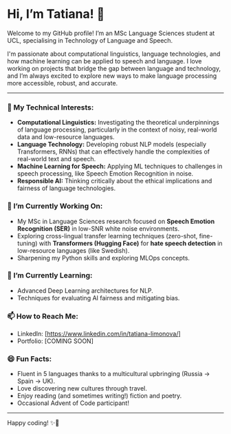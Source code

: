# Hi, I’m Tatiana! 👋

Welcome to my GitHub profile! I’m an MSc Language Sciences student at UCL, specialising in Technology of Language and Speech.

I'm passionate about computational linguistics, language technologies, and how machine learning can be applied to speech and language. I love working on projects that bridge the gap between language and technology, and I’m always excited to explore new ways to make language processing more accessible, robust, and accurate.

---

### 🔬 My Technical Interests:

*   **Computational Linguistics:** Investigating the theoretical underpinnings of language processing, particularly in the context of noisy, real-world data and low-resource languages.
*   **Language Technology:** Developing robust NLP models (especially Transformers, RNNs) that can effectively handle the complexities of real-world text and speech.
*   **Machine Learning for Speech:** Applying ML techniques to challenges in speech processing, like Speech Emotion Recognition in noise.
*   **Responsible AI:** Thinking critically about the ethical implications and fairness of language technologies. 

### 🔭 I’m Currently Working On:

*   My MSc in Language Sciences research focused on **Speech Emotion Recognition (SER)** in low-SNR white noise environments.
*   Exploring cross-lingual transfer learning techniques (zero-shot, fine-tuning) with **Transformers (Hugging Face)** for **hate speech detection** in low-resource languages (like Swedish).
*   Sharpening my Python skills and exploring MLOps concepts.

### 🌱 I’m Currently Learning:

*   Advanced Deep Learning architectures for NLP.
*   Techniques for evaluating AI fairness and mitigating bias.

### 📫 How to Reach Me:

*   LinkedIn: [https://www.linkedin.com/in/tatiana-limonova/]
*   Portfolio: [COMING SOON]

### 😄 Fun Facts:

*   Fluent in 5 languages thanks to a multicultural upbringing (Russia -> Spain -> UK).
*   Love discovering new cultures through travel.
*   Enjoy reading (and sometimes writing!) fiction and poetry.
*   Occasional Advent of Code participant!

---

Happy coding! ✨🐇
<!---
kanincityy/kanincityy is a ✨ special ✨ repository because its `README.md` (this file) appears on your GitHub profile.
You can click the Preview link to take a look at your changes.
--->
